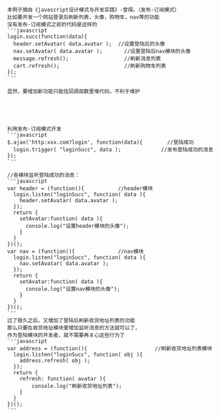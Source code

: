     本例子摘自《javascript设计模式与开发实践》-曾探。（发布-订阅模式）
    比如要开发一个网站登录后刷新列表，头像，购物车，nav等的功能
    没有发布-订阅模式之前的代码是这样的
    `''javascript
    login.succ(function(data){
      header.setAvatar( data.avatar );  //设置登陆后的头像
      nav.setAvatar( data.avatar );       //设置登陆后nav模块的头像
      message.refresh();                  //刷新消息列表
      cart.refresh();                     //刷新购物车列表
    });
    `''

    显然，要增加新功能只能往回调函数里堆代码，不利于维护





    利用发布-订阅模式开发
    `''javascript
    $.ajax('http:xxx.com?login', function(data){        //登陆成功
      login.trigger( "loginSucc", data );             //发布登陆成功的消息
    });
    `''

    //各模块监听登陆成功的消息：
    `''javascript
    var header = (function(){           //header模块
      login.listen("loginSucc", function( data ){
        header.setAvatar( data.avatar );
      });
      return {
        setAvatar:function( data ){
          console.log("设置header模块的头像");
        }
      }
    })();
    var nav = (function(){              //nav模块
      login.listen("loginSucc", function( data ){
        nav.setAvatar( data.avatar );
      });
      return {
        setAvatar:function( data ){
          console.log("设置nav模块的头像");
        }
      }
    })();
    `''
    过了很久之后，又增加了登陆后刷新收货地址列表的功能
    那么只要在收货地址模块里增加监听消息的方法就可以了，
    作为登陆模块的开发者，就不需要再关心这些行为了
    `''javascript
    var address = (function(){                      //刷新收货地址列表模块
      login.listen("loginSucc", function( obj ){
        address.refresh( obj );
      });
      return {
        refresh: function( avatar ){
            console.log("刷新收货地址列表");
        }
      }
    })();
    `''
